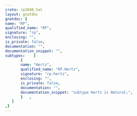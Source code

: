 ```yaml
---
crate: rp2040_hal
layout: gnatdoc
gnatdoc: {
name: "RP",
qualified_name: "RP",
signature: "rp",
enclosing: "",
is_private: false,
documentation: "",
documentation_snippet: "",
subtypes:    [
       {
       name: "Hertz",
       qualified_name: "RP.Hertz",
       signature: "rp.hertz",
       enclosing: "",
       is_private: false,
       documentation: "",
       documentation_snippet: "subtype Hertz is Natural;",
       }   ,
   ]
,}
---
```

